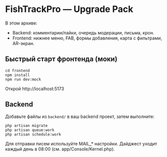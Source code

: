 # FishTrackPro — Upgrade Pack
В этом архиве:
- Backend: комментарии/лайки, очередь модерации, письма, крон.
- Frontend: нижнее меню, FAB, формы добавления, карта с фильтрами, AR-экран.

## Быстрый старт фронтенда (моки)
```
cd frontend
npm install
npm run dev:mock
```
Открой http://localhost:5173

## Backend
Добавьте файлы из `backend/` в ваш backend проект, затем выполните:
```
php artisan migrate
php artisan queue:work
php artisan schedule:work
```
Для отправки писем используйте MAIL_* настройки. Дайджест уходит каждый день в 08:00 (см. app/Console/Kernel.php).
